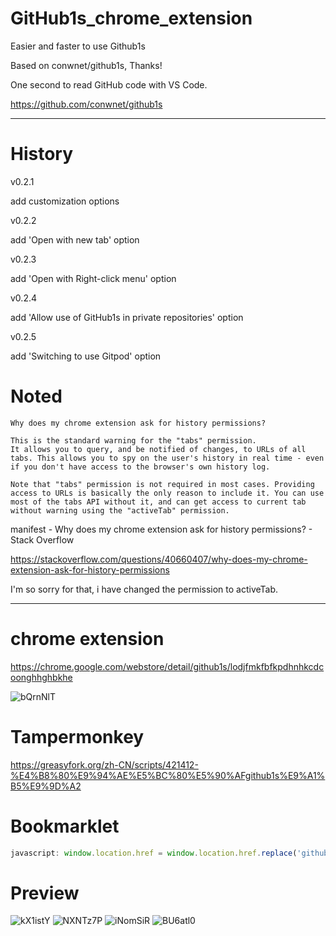 # GitHub1s_chrome_extension

Easier and faster to use Github1s

Based on conwnet/github1s, Thanks!

One second to read GitHub code with VS Code. 

https://github.com/conwnet/github1s 

----------

# History

v0.2.1

add customization options


v0.2.2

add  'Open with new tab' option

v0.2.3

add 'Open with Right-click menu' option

v0.2.4

add 'Allow use of GitHub1s in private repositories' option

v0.2.5

add 'Switching to use Gitpod' option


# Noted

```
Why does my chrome extension ask for history permissions?

This is the standard warning for the "tabs" permission.
It allows you to query, and be notified of changes, to URLs of all tabs. This allows you to spy on the user's history in real time - even if you don't have access to the browser's own history log.

Note that "tabs" permission is not required in most cases. Providing access to URLs is basically the only reason to include it. You can use most of the tabs API without it, and can get access to current tab without warning using the "activeTab" permission.
```

manifest - Why does my chrome extension ask for history permissions? - Stack Overflow 

https://stackoverflow.com/questions/40660407/why-does-my-chrome-extension-ask-for-history-permissions 

I'm so sorry for that, i have changed the permission to activeTab.

----------


# chrome extension
https://chrome.google.com/webstore/detail/github1s/lodjfmkfbfkpdhnhkcdcoonghhghbkhe

![bQrnNlT](https://raw.githubusercontent.com/fhefh2015/GitHub1s_chrome_extension/main/2021-02-11%2012.11.26.gif)


# Tampermonkey
https://greasyfork.org/zh-CN/scripts/421412-%E4%B8%80%E9%94%AE%E5%BC%80%E5%90%AFgithub1s%E9%A1%B5%E9%9D%A2

# Bookmarklet 
```javascript
javascript: window.location.href = window.location.href.replace('github.com', 'github1s.com')
```


# Preview
![kX1istY](https://i.imgur.com/kX1istY.png)
![NXNTz7P](https://i.imgur.com/NXNTz7P.png)
![iNomSiR](https://i.imgur.com/iNomSiR.png)
![BU6atl0](https://i.imgur.com/BU6atl0.png)
